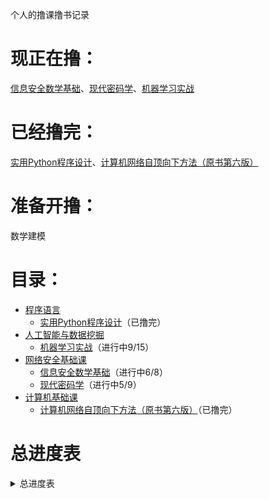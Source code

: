 个人的撸课撸书记录
# 现正在撸：
[信息安全数学基础](/网络安全基础课/信息安全数学基础)、[现代密码学](/网络安全基础课/现代密码学)、[机器学习实战](/人工智能与数据挖掘/机器学习实战)
# 已经撸完：
[实用Python程序设计](/程序语言/实用Python程序设计)、[计算机网络自顶向下方法（原书第六版）](/计算机基础课/计算机网络自顶向下方法（原书第六版）)
# 准备开撸：
数学建模
# 目录：
* [程序语言](/程序语言)
  * [实用Python程序设计](/程序语言/实用Python程序设计)（已撸完）
* [人工智能与数据挖掘](/人工智能与数据挖掘)
  * [机器学习实战](/人工智能与数据挖掘/机器学习实战)（进行中9/15）  
* [网络安全基础课](/网络安全基础课)
  * [信息安全数学基础](/网络安全基础课/信息安全数学基础)（进行中6/8）
  * [现代密码学](/网络安全基础课/现代密码学)（进行中5/9）
* [计算机基础课](/计算机基础课)
  * [计算机网络自顶向下方法（原书第六版）](/计算机基础课/计算机网络自顶向下方法（原书第六版）)（已撸完）

# 总进度表

<details>
<summary> 总进度表</summary>

|开撸时间|撸完时间|课程|章节|状态|
|----|----|----|----|----|
|2022年01月25日|2022年01月25日|实用Python程序设计|1.Python初探|已撸完|
|2022年01月25日|2022年01月25日|实用Python程序设计|2.基本运算、条件分支和输出格式控制|已撸完|
|2022年01月26日|2022年01月26日|实用Python程序设计|3.循环语句|已撸完|
|2022年01月26日|2022年01月26日|实用Python程序设计|4.函数和递归|已撸完|
|2022年01月26日|2022年01月26日|实用Python程序设计|5.字符串和元组|已撸完|
|2022年01月27日|2022年01月28日|实用Python程序设计|6.列表|已撸完|
|2022年01月29日|2022年01月29日|实用Python程序设计|7.字典和集合|已撸完|
|2022年01月30日|2022年02月04日|实用Python程序设计|8.文件读写和文件夹操作和数据库|已撸完|
|2022年02月05日|2022年02月06日|实用Python程序设计|9.正则表达式|已撸完|
|2022年02月07日|2022年02月08日|实用Python程序设计|10.玩转Python生态|已撸完|
|2022年02月08日|2022年02月09日|实用Python程序设计|11.数据分析与展示|已撸完|
|2022年02月09日|2022年02月09日|实用Python程序设计|12.网络爬虫设计|已撸完|
|2022年02月09日|2022年02月09日|实用Python程序设计|13.面向对象程序设计|已撸完|
|2022年02月09日|2022年02月09日|实用Python程序设计|14.tkinter图形界面程序设计|已撸完|
|2022年02月10日|2022年02月10日|机器学习实战|1.机器学习基础|已撸完|
|2022年02月10日|2022年02月10日|机器学习实战|2.k近邻算法|已撸完|
|2022年02月11日|2022年02月11日|机器学习实战|3.决策树|已撸完|
|2022年02月12日|2022年02月14日|机器学习实战|4.基于概率论的分类方法：朴素贝叶斯|已撸完|
|2022年02月15日|2022年02月15日|机器学习实战|5.Logistic回归|已撸完|
|2022年02月16日|2022年02月17日|机器学习实战|似然函数梯度上升和代价函数梯度下降的数学推导|已搞懂|
|2022年02月17日|2022年02月18日|机器学习实战|6.支持向量机|已撸完|
|2022年02月18日|2022年02月20日|机器学习实战|7.利用AdaBoost元算法提高分类性能|已撸完|
|2022年02月21日|2022年02月23日|机器学习实战|8.预测数值型数据：回归|已撸完|
|2022年02月23日|2022年02月23日|机器学习实战|9. 树回归|已撸完|
|2022年02月23日|2022年02月24日|计算机网络自顶向下方法|1.计算机网络和因特网|已撸完|
|2022年02月24日|2022年02月26日|王道计算机网络|1.计算机网络体系结构|已撸完|
|2022年02月26日|2022年02月28日|计算机网络|1.概述|已撸完|
|2022年02月26日|2022年02月28日|计算机网络自顶向下方法|2.应用层|已撸完|
|2022年02月28日|2022年03月01日|王道计算机网络|6.应用层|已撸完|
|2022年03月20日|2022年03月23日|计算机网络自顶向下方法|3.运输层|已撸完|
|2022年03月23日|2022年03月29日|计算机网络|4.网络层|已撸完|
|2022年03月29日|2022年04月01日|计算机网络|3.数据链路层|已撸完|
|2022年04月01日|2022年04月01日|计算机网络|2.物理层|已撸完|
|2022年04月06日|2022年04月06日|信息安全数学基础| 1.前言             |已撸完|
|2022年04月06日|2022年04月06日|现代密码学| 1.概论             |已撸完|
|2022年04月07日|2022年04月07日|信息安全数学基础|2.整除|已撸完|
|2022年04月08日|2022年04月11日|现代密码学| 2.流密码           |已撸完|
|2022年04月13日|2022年04月17日|现代密码学|3.分组密码|已撸完|
|2022年04月19日|2022年04月26日|信息安全数学基础|3.同余|已撸完|
|2022年04月26日|2022年05月02日|信息安全数学基础|4.群|已撸完|
|2022年05月02日|2022年05月04日|现代密码学|4.公钥密码|已撸完|
|2022年05月09日|2022年05月17日|信息安全数学基础|5.环和域|已撸完|
|2022年05月17日|2022年05月18日|现代密码学|5.Hash函数|已撸完|
|2022年05月17日|2022年05月19日|信息安全数学基础|6.多项式环|已撸完|
|2022年05月19日||现代密码学|6.数字签名|在撸4/7|
|||计算机网络自顶向下方法|4.网络层|未撸|
|||计算机网络自顶向下方法|5.链路层：链路、接入网和局域网|未撸|
|||王道计算机网络|2.物理层|未撸|
|||王道计算机网络|3.数据链路层|未撸|
|||王道计算机网络|4.网络层|未撸|
|||王道计算机网络|5.传输层|未撸|
|||计算机网络|5.运输层|未撸|
|||计算机网络|6.应用层|未撸|
|||计算机网络|7.网络安全|未撸|
|||计算机网络|8.互联网上的音视频服务|未撸|
|||计算机网络|9.无线网络和移动网络|未撸|
|||计算机网络自顶向下方法|6.无线网络和移动网络|未撸|
|||计算机网络自顶向下方法|7.多媒体网络|未撸|
|||计算机网络自顶向下方法|8.计算机网络中的安全|未撸|
|||计算机网络自顶向下方法|9.网络管理|未撸|
|||机器学习实战|10.利用Ｋ-均值聚类算法对未标注数据分组|未撸|
|||机器学习实战|11.使用Apriori算法进行关联分析|未撸|
|||机器学习实战|12. 使用FP-growth算法来高效发现频繁项集|未撸|
|||机器学习实战|13.利用PCA来简化数据|未撸|
|||机器学习实战|14.利用SVD简化数据|未撸|
|||机器学习实战|15.大数据与MapReduce|未撸|
|||信息安全数学基础|7.有限域|未撸|
|||信息安全数学基础|8.椭圆曲线密码体制|未撸|
|||现代密码学|7.密码协议|未撸|
|||现代密码学|8.可证明安全|未撸|
|||现代密码学|9.密码学的新方向|未撸|

</details>
